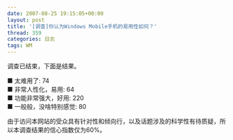 ```yaml
---
date: 2007-08-25 19:15:05+00:00
layout: post
title: '[调查]你认为Windows Mobile手机的易用性如何？'
thread: 359
categories: 日志
tags: WM
---
```


调查已结束，下面是结果。  
  
■ 太难用了: 74  
■ 非常人性化，易用: 64  
■ 功能非常强大，好用: 220  
■ 一般般，没啥特别感觉: 80  
<!-- more -->  
由于访问本网站的受众具有针对性和倾向行，以及话题涉及的科学性有待质疑，所以本调查结果的信心指数仅为60%。
